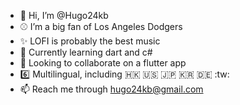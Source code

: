 - 👋 Hi, I’m @Hugo24kb
- :baseball: I’m a big fan of Los Angeles Dodgers
- :sparkles: LOFI is probably the best music
- 🌱 Currently learning dart and c#
- 💞️ Looking to collaborate on a flutter app
- :six: Multilingual, including 🇭🇰 :us: :jp: :kr: :de: :tw:
- 📫 Reach me through hugo24kb@gmail.com

<!---
Hugo24kb/Hugo24kb is a ✨ special ✨ repository because its `README.md` (this file) appears on your GitHub profile.
You can click the Preview link to take a look at your changes.
--->
